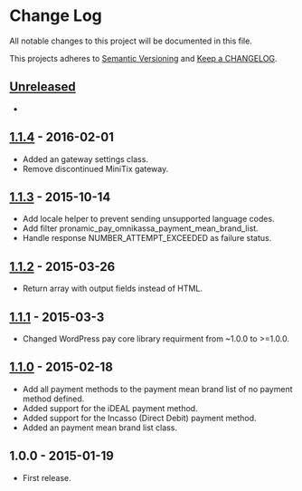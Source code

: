 # Change Log

All notable changes to this project will be documented in this file.

This projects adheres to [Semantic Versioning](http://semver.org/) and [Keep a CHANGELOG](http://keepachangelog.com/).

## [Unreleased][unreleased]
-

## [1.1.4] - 2016-02-01
- Added an gateway settings class.
- Remove discontinued MiniTix gateway.

## [1.1.3] - 2015-10-14
- Add locale helper to prevent sending unsupported language codes.
- Add filter pronamic_pay_omnikassa_payment_mean_brand_list.
- Handle response NUMBER_ATTEMPT_EXCEEDED as failure status.

## [1.1.2] - 2015-03-26
- Return array with output fields instead of HTML.

## [1.1.1] - 2015-03-3
- Changed WordPress pay core library requirment from ~1.0.0 to >=1.0.0.

## [1.1.0] - 2015-02-18
- Add all payment methods to the payment mean brand list of no payment method defined.
- Added support for the iDEAL payment method.
- Added support for the Incasso (Direct Debit) payment method.
- Added an payment mean brand list class.

## 1.0.0 - 2015-01-19
- First release.

[unreleased]: https://github.com/wp-pay-gateways/omnikassa/compare/1.1.4...HEAD
[1.1.4]: https://github.com/wp-pay-gateways/omnikassa/compare/1.1.3...1.1.4
[1.1.3]: https://github.com/wp-pay-gateways/omnikassa/compare/1.1.2...1.1.3
[1.1.2]: https://github.com/wp-pay-gateways/omnikassa/compare/1.1.1...1.1.2
[1.1.1]: https://github.com/wp-pay-gateways/omnikassa/compare/1.1.0...1.1.1
[1.1.0]: https://github.com/wp-pay-gateways/omnikassa/compare/1.0.0...1.1.0
